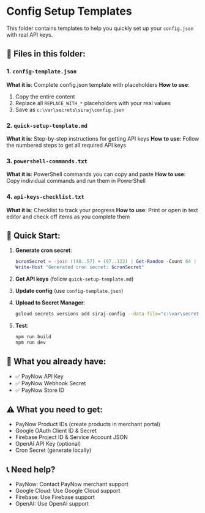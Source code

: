 # Config Setup Templates

This folder contains templates to help you quickly set up your `config.json` with real API keys.

## 📁 Files in this folder:

### 1. `config-template.json`
**What it is**: Complete config.json template with placeholders
**How to use**: 
1. Copy the entire content
2. Replace all `REPLACE_WITH_*` placeholders with your real values
3. Save as `c:\var\secrets\siraj\config.json`

### 2. `quick-setup-template.md`
**What it is**: Step-by-step instructions for getting API keys
**How to use**: Follow the numbered steps to get all required API keys

### 3. `powershell-commands.txt`
**What it is**: PowerShell commands you can copy and paste
**How to use**: Copy individual commands and run them in PowerShell

### 4. `api-keys-checklist.txt`
**What it is**: Checklist to track your progress
**How to use**: Print or open in text editor and check off items as you complete them

## 🚀 Quick Start:

1. **Generate cron secret**:
   ```powershell
   $cronSecret = -join ((48..57) + (97..122) | Get-Random -Count 64 | ForEach-Object {[char]$_})
   Write-Host "Generated cron secret: $cronSecret"
   ```

2. **Get API keys** (follow `quick-setup-template.md`)

3. **Update config** (use `config-template.json`)

4. **Upload to Secret Manager**:
   ```bash
   gcloud secrets versions add siraj-config --data-file="c:\var\secrets\siraj\config.json"
   ```

5. **Test**:
   ```bash
   npm run build
   npm run dev
   ```

## 🔑 What you already have:
- ✅ PayNow API Key
- ✅ PayNow Webhook Secret  
- ✅ PayNow Store ID

## ⚠️ What you need to get:
- PayNow Product IDs (create products in merchant portal)
- Google OAuth Client ID & Secret
- Firebase Project ID & Service Account JSON
- OpenAI API Key (optional)
- Cron Secret (generate locally)

## 📞 Need help?
- PayNow: Contact PayNow merchant support
- Google Cloud: Use Google Cloud support
- Firebase: Use Firebase support
- OpenAI: Use OpenAI support
